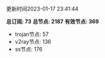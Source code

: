 更新时间2023-01-17 23:41:44

**总订阅: 73**
**总节点: 2187**
**有效节点: 369**
- trojan节点: 57
- v2ray节点: 136
- ss节点: 176
